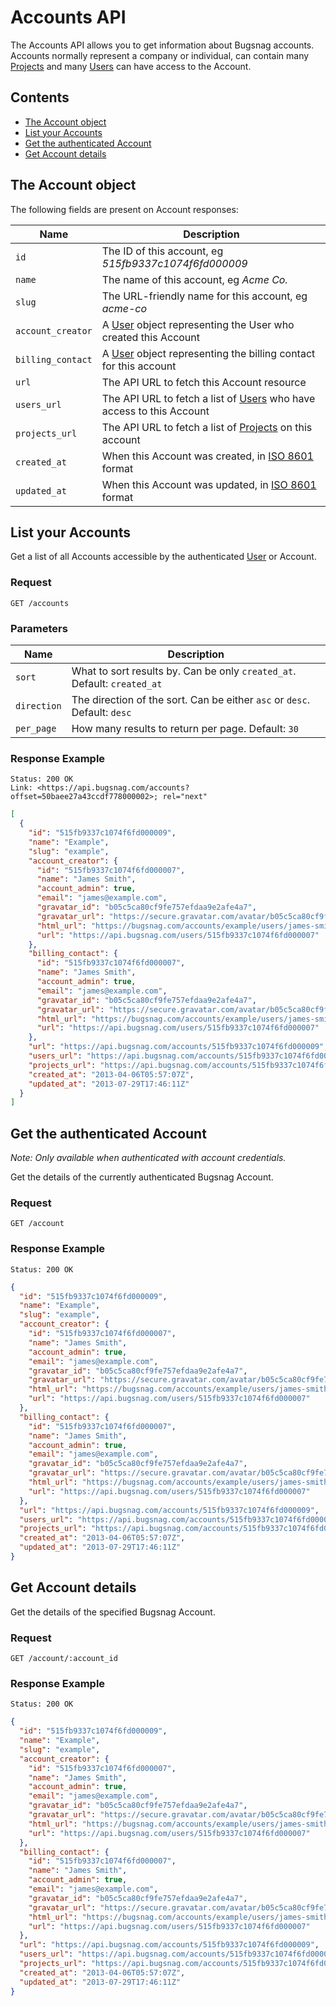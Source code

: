 Accounts API
============

The Accounts API allows you to get information about Bugsnag accounts. Accounts normally represent a company or individual, can contain many [Projects](projects.md) and many [Users](users.md) can have access to the Account.

Contents
--------

-   [The Account object](#the-account-object)
-   [List your Accounts](#list-your-accounts)
-   [Get the authenticated Account](#get-the-authenticated-account)
-   [Get Account details](#get-account-details)


The Account object
------------------

The following fields are present on Account responses:

Name              | Description
----------------- | -----------
`id`              | The ID of this account, eg *515fb9337c1074f6fd000009*
`name`            | The name of this account, eg *Acme Co.*
`slug`            | The URL-friendly name for this account, eg *acme-co*
`account_creator` | A [User](user.md) object representing the User who created this Account
`billing_contact` | A [User](user.md) object representing the billing contact for this account
`url`             | The API URL to fetch this Account resource
`users_url`       | The API URL to fetch a list of [Users](users.md) who have access to this Account
`projects_url`    | The API URL to fetch a list of [Projects](projects.md) on this account
`created_at`      | When this Account was created, in [ISO 8601](http://en.wikipedia.org/wiki/ISO_8601) format
`updated_at`      | When this Account was updated, in [ISO 8601](http://en.wikipedia.org/wiki/ISO_8601) format


List your Accounts
------------------

Get a list of all Accounts accessible by the authenticated [User](users.md) or Account.

### Request

```http
GET /accounts
```

### Parameters

Name        | Description
----------- | -----------
`sort`      | What to sort results by. Can be only `created_at`. Default: `created_at`
`direction` | The direction of the sort. Can be either `asc` or `desc`. Default: `desc`
`per_page`  | How many results to return per page. Default: `30`

### Response Example

```http
Status: 200 OK
Link: <https://api.bugsnag.com/accounts?offset=50baee27a43ccdf778000002>; rel="next"
```
```json
[
  {
    "id": "515fb9337c1074f6fd000009",
    "name": "Example",
    "slug": "example",
    "account_creator": {
      "id": "515fb9337c1074f6fd000007",
      "name": "James Smith",
      "account_admin": true,
      "email": "james@example.com",
      "gravatar_id": "b05c5ca80cf9fe757efdaa9e2afe4a7",
      "gravatar_url": "https://secure.gravatar.com/avatar/b05c5ca80cf9fe757efdaa9e2afe4a7",
      "html_url": "https://bugsnag.com/accounts/example/users/james-smith/edit",
      "url": "https://api.bugsnag.com/users/515fb9337c1074f6fd000007"
    },
    "billing_contact": {
      "id": "515fb9337c1074f6fd000007",
      "name": "James Smith",
      "account_admin": true,
      "email": "james@example.com",
      "gravatar_id": "b05c5ca80cf9fe757efdaa9e2afe4a7",
      "gravatar_url": "https://secure.gravatar.com/avatar/b05c5ca80cf9fe757efdaa9e2afe4a7",
      "html_url": "https://bugsnag.com/accounts/example/users/james-smith/edit",
      "url": "https://api.bugsnag.com/users/515fb9337c1074f6fd000007"
    },
    "url": "https://api.bugsnag.com/accounts/515fb9337c1074f6fd000009",
    "users_url": "https://api.bugsnag.com/accounts/515fb9337c1074f6fd000009/users",
    "projects_url": "https://api.bugsnag.com/accounts/515fb9337c1074f6fd000009/users",
    "created_at": "2013-04-06T05:57:07Z",
    "updated_at": "2013-07-29T17:46:11Z"
  }
]
```


Get the authenticated Account
-----------------------------

*Note: Only available when authenticated with account credentials.*

Get the details of the currently authenticated Bugsnag Account.

### Request

```http
GET /account
```

### Response Example

```http
Status: 200 OK
```
```json
{
  "id": "515fb9337c1074f6fd000009",
  "name": "Example",
  "slug": "example",
  "account_creator": {
    "id": "515fb9337c1074f6fd000007",
    "name": "James Smith",
    "account_admin": true,
    "email": "james@example.com",
    "gravatar_id": "b05c5ca80cf9fe757efdaa9e2afe4a7",
    "gravatar_url": "https://secure.gravatar.com/avatar/b05c5ca80cf9fe757efdaa9e2afe4a7",
    "html_url": "https://bugsnag.com/accounts/example/users/james-smith/edit",
    "url": "https://api.bugsnag.com/users/515fb9337c1074f6fd000007"
  },
  "billing_contact": {
    "id": "515fb9337c1074f6fd000007",
    "name": "James Smith",
    "account_admin": true,
    "email": "james@example.com",
    "gravatar_id": "b05c5ca80cf9fe757efdaa9e2afe4a7",
    "gravatar_url": "https://secure.gravatar.com/avatar/b05c5ca80cf9fe757efdaa9e2afe4a7",
    "html_url": "https://bugsnag.com/accounts/example/users/james-smith/edit",
    "url": "https://api.bugsnag.com/users/515fb9337c1074f6fd000007"
  },
  "url": "https://api.bugsnag.com/accounts/515fb9337c1074f6fd000009",
  "users_url": "https://api.bugsnag.com/accounts/515fb9337c1074f6fd000009/users",
  "projects_url": "https://api.bugsnag.com/accounts/515fb9337c1074f6fd000009/users",
  "created_at": "2013-04-06T05:57:07Z",
  "updated_at": "2013-07-29T17:46:11Z"
}
```


Get Account details
-------------------

Get the details of the specified Bugsnag Account.

### Request

```http
GET /account/:account_id
```

### Response Example

```http
Status: 200 OK
```
```json
{
  "id": "515fb9337c1074f6fd000009",
  "name": "Example",
  "slug": "example",
  "account_creator": {
    "id": "515fb9337c1074f6fd000007",
    "name": "James Smith",
    "account_admin": true,
    "email": "james@example.com",
    "gravatar_id": "b05c5ca80cf9fe757efdaa9e2afe4a7",
    "gravatar_url": "https://secure.gravatar.com/avatar/b05c5ca80cf9fe757efdaa9e2afe4a7",
    "html_url": "https://bugsnag.com/accounts/example/users/james-smith/edit",
    "url": "https://api.bugsnag.com/users/515fb9337c1074f6fd000007"
  },
  "billing_contact": {
    "id": "515fb9337c1074f6fd000007",
    "name": "James Smith",
    "account_admin": true,
    "email": "james@example.com",
    "gravatar_id": "b05c5ca80cf9fe757efdaa9e2afe4a7",
    "gravatar_url": "https://secure.gravatar.com/avatar/b05c5ca80cf9fe757efdaa9e2afe4a7",
    "html_url": "https://bugsnag.com/accounts/example/users/james-smith/edit",
    "url": "https://api.bugsnag.com/users/515fb9337c1074f6fd000007"
  },
  "url": "https://api.bugsnag.com/accounts/515fb9337c1074f6fd000009",
  "users_url": "https://api.bugsnag.com/accounts/515fb9337c1074f6fd000009/users",
  "projects_url": "https://api.bugsnag.com/accounts/515fb9337c1074f6fd000009/users",
  "created_at": "2013-04-06T05:57:07Z",
  "updated_at": "2013-07-29T17:46:11Z"
}
```
